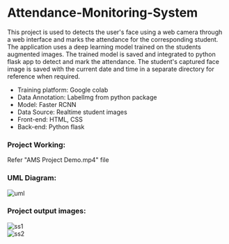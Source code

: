 # Attendance-Monitoring-System

This project is used to detects the user's face using a web camera through a web interface and marks the attendance for the corresponding student. The application uses a deep learning model trained on the students augmented images. The trained model is saved and integrated to python flask app to detect and mark the attendance.
The student's captured face image is saved with the current date and time in a separate directory for reference when required.
* Training platform: Google colab
* Data Annotation: LabelImg from python package
* Model: Faster RCNN
* Data Source: Realtime student images
* Front-end: HTML, CSS
* Back-end: Python flask

### Project Working: 
Refer "AMS Project Demo.mp4" file

### UML Diagram:
![uml](https://github.com/sKeerthana4734/Attendance-Monitoring-System/assets/91558152/7eb82849-adba-4acd-a70c-362b18cead24)


### Project output images: <br>
![ss1](https://github.com/sKeerthana4734/Attendance-Monitoring-System/assets/91558152/a02345b7-4c84-44b2-a3db-45a0f2657f30)<br>
![ss2](https://github.com/sKeerthana4734/Attendance-Monitoring-System/assets/91558152/dde7801b-f555-425f-b386-242287b61389)


